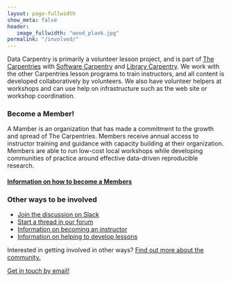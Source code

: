 ```yaml
---
layout: page-fullwidth
show_meta: false
header:
   image_fullwidth: "wood_plank.jpg"
permalink: "/involved/"
---
```


Data Carpentry is primarily a volunteer lesson project, and is part of [The Carpentries](https://carpentries.org/) 
with [Software Carpentry](http://software-carpentry.org) and [Library Carpentry](https://librarycarpentry.org/). We work with the other Carpentries lesson programs to train instructors, and all content is developed collaboratively
by volunteers. We also have volunteer helpers at workshops and can use help on infrastructure
such as the web site or workshop coordination.

### Become a Member!

A Mamber is an organization that has made a commitment to the growth and spread of The Carpentries. Members receive annual access to instructor training and guidance with capacity building at their organization. Members are able to run low-cost local workshops while developing communities of practice around effective data-driven reproducible research.

#### [Information on how to become a Members](https://carpentries.org/membership/)

### Other ways to be involved

- [Join the discussion on Slack](https://swc-slack-invite.herokuapp.com/)
- [Start a thread in our forum](https://carpentries.topicbox.com/)
- [Information on becoming an instructor](/involved-instructor/)
- [Information on helping to develop lessons](/involved-lessons/)

Interested in getting involved in other ways? [Find out more about the community.](https://carpentries.org/community/) 

[Get in touch by email!](mailto:team@carpentries.org)

